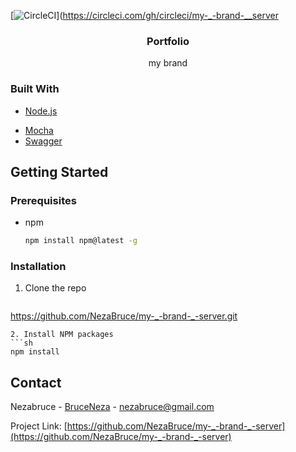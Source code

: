 [![CircleCI](https://circleci.com/gh/circleci/my-_-brand-__server.svg?style=svg)](https://circleci.com/gh/circleci/my-_-brand-__server
<br />
<div align="center">
  <h3 align="center">Portfolio</h3>

  <p align="center">
    my brand
    <br />
  </p>
</div>


### Built With

* [Node.js](https://nodejs.org)
<!-- * [Ejs](https://ejs.co/) -->
* [Mocha](https://mochajs.org/)
* [Swagger](https://swagger.io/)
<!-- GETTING STARTED -->
## Getting Started

### Prerequisites

* npm
  ```sh
  npm install npm@latest -g
  ```

### Installation

1. Clone the repo
   ```sh
  https://github.com/NezaBruce/my-_-brand-_-server.git
   ```
2. Install NPM packages
   ```sh
   npm install
   ```

<!-- CONTACT -->
## Contact

Nezabruce - [BruceNeza](https://twitter.com/BruceNeza) - nezabruce@gmail.com

Project Link: [https://github.com/NezaBruce/my-_-brand-_-server](https://github.com/NezaBruce/my-_-brand-_-server)

[product-screenshot]: assets/screenshot.png
